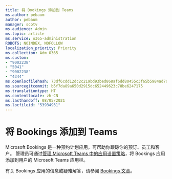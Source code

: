 ```yaml
---
title: 将 Bookings 添加到 Teams
ms.author: pebaum
author: pebaum
manager: scotv
ms.audience: Admin
ms.topic: article
ms.service: o365-administration
ROBOTS: NOINDEX, NOFOLLOW
localization_priority: Priority
ms.collection: Adm_O365
ms.custom:
- "9002238"
- "5041"
- "9002238"
- "4344"
ms.openlocfilehash: 73df6cdd12dc2c219bd93bed868af6dd80455c3f65b5984ad7dbc65682b54bf2
ms.sourcegitcommit: b5f7da89a650d2915dc652449623c78be6247175
ms.translationtype: HT
ms.contentlocale: zh-CN
ms.lasthandoff: 08/05/2021
ms.locfileid: "53934931"
---
```

# <a name="adding-bookings-to-teams"></a>将 Bookings 添加到 Teams

Microsoft Bookings 是一种预约计划应用，可帮助你跟踪你的预订、员工和客户。 管理员可通过[管理 Microsoft Teams 中的应用设置策略](https://docs.microsoft.com/microsoftteams/teams-app-setup-policies)，将 Bookings 应用添加到用户的 Microsoft Teams 应用栏。

有关 Bookings 应用的信息或疑难解答，请参阅 [Bookings 文章](https://docs.microsoft.com/microsoft-365/bookings/bookings-faq)。
